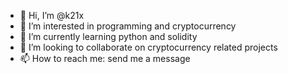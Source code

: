 - 👋 Hi, I’m @k21x
- 👀 I’m interested in programming and cryptocurrency
- 🌱 I’m currently learning python and solidity
- 💞️ I’m looking to collaborate on cryptocurrency related projects
- 📫 How to reach me: send me a message

<!---
k21x/k21x is a ✨ special ✨ repository because its `README.md` (this file) appears on your GitHub profile.
You can click the Preview link to take a look at your changes.
--->
